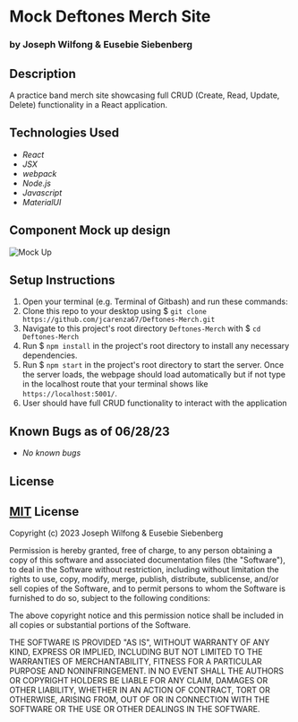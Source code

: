 # Mock Deftones Merch Site

### by Joseph Wilfong & Eusebie Siebenberg

## Description

A practice band merch site showcasing full CRUD (Create, Read, Update, Delete) functionality in a React application.

## Technologies Used
* _React_
* _JSX_
* _webpack_
* _Node.js_
* _Javascript_
* _MaterialUI_

## Component Mock up design

![Mock Up](src/img/deftonesmerch.png)

## Setup Instructions 
1. Open your terminal (e.g. Terminal of Gitbash) and run these commands:
2. Clone this repo to your desktop using $ `git clone https://github.com/jcarenza67/Deftones-Merch.git` 
3. Navigate to this project's root directory `Deftones-Merch` with $ `cd Deftones-Merch`
4. Run $ `npm install` in the project's root directory to install any necessary dependencies.
5. Run $ `npm start` in the project's root directory to start the server. Once the server loads, the webpage should load automatically but if not type in the localhost route that your terminal shows like `https://localhost:5001/`.
6. User should have full CRUD functionality to interact with the application

## Known Bugs as of 06/28/23

* _No known bugs_

## License

## [MIT](https://opensource.org/license/mit/) License 

Copyright (c) 2023 Joseph Wilfong & Eusebie Siebenberg

Permission is hereby granted, free of charge, to any person obtaining a copy
of this software and associated documentation files (the "Software"), to deal
in the Software without restriction, including without limitation the rights
to use, copy, modify, merge, publish, distribute, sublicense, and/or sell
copies of the Software, and to permit persons to whom the Software is
furnished to do so, subject to the following conditions:

The above copyright notice and this permission notice shall be included in all
copies or substantial portions of the Software.

THE SOFTWARE IS PROVIDED "AS IS", WITHOUT WARRANTY OF ANY KIND, EXPRESS OR
IMPLIED, INCLUDING BUT NOT LIMITED TO THE WARRANTIES OF MERCHANTABILITY,
FITNESS FOR A PARTICULAR PURPOSE AND NONINFRINGEMENT. IN NO EVENT SHALL THE
AUTHORS OR COPYRIGHT HOLDERS BE LIABLE FOR ANY CLAIM, DAMAGES OR OTHER
LIABILITY, WHETHER IN AN ACTION OF CONTRACT, TORT OR OTHERWISE, ARISING FROM,
OUT OF OR IN CONNECTION WITH THE SOFTWARE OR THE USE OR OTHER DEALINGS IN THE
SOFTWARE.